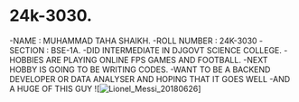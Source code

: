 # 24k-3030.
-NAME : MUHAMMAD TAHA SHAIKH.
-ROLL NUMBER : 24K-3030
-SECTION : BSE-1A.
-DID INTERMEDIATE IN DJGOVT SCIENCE COLLEGE. 
-HOBBIES ARE PLAYING ONLINE FPS GAMES AND FOOTBALL.
-NEXT HOBBY IS GOING TO BE WRITING CODES.
-WANT TO BE A BACKEND DEVELOPER OR DATA ANALYSER AND HOPING THAT IT GOES WELL
-AND A HUGE OF THIS GUY 
![![Lionel_Messi_20180626](https://github.com/user-attachments/assets/d4b3ffb1-4d4c-4e00-a61a-d8e289188ae8)]
